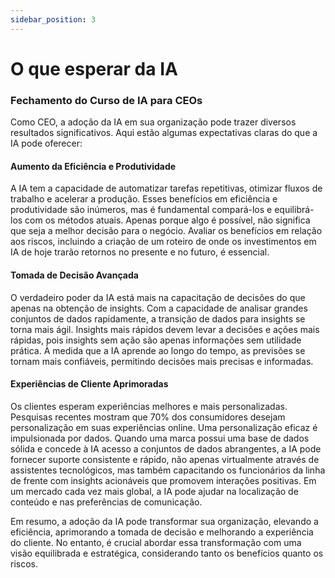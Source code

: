 ```yaml
---
sidebar_position: 3
---
```

# O que esperar da IA
### Fechamento do Curso de IA para CEOs

Como CEO, a adoção da IA em sua organização pode trazer diversos resultados significativos. Aqui estão algumas expectativas claras do que a IA pode oferecer:

#### Aumento da Eficiência e Produtividade

A IA tem a capacidade de automatizar tarefas repetitivas, otimizar fluxos de trabalho e acelerar a produção. Esses benefícios em eficiência e produtividade são inúmeros, mas é fundamental compará-los e equilibrá-los com os métodos atuais. Apenas porque algo é possível, não significa que seja a melhor decisão para o negócio. Avaliar os benefícios em relação aos riscos, incluindo a criação de um roteiro de onde os investimentos em IA de hoje trarão retornos no presente e no futuro, é essencial.

#### Tomada de Decisão Avançada

O verdadeiro poder da IA está mais na capacitação de decisões do que apenas na obtenção de insights. Com a capacidade de analisar grandes conjuntos de dados rapidamente, a transição de dados para insights se torna mais ágil. Insights mais rápidos devem levar a decisões e ações mais rápidas, pois insights sem ação são apenas informações sem utilidade prática. À medida que a IA aprende ao longo do tempo, as previsões se tornam mais confiáveis, permitindo decisões mais precisas e informadas.

#### Experiências de Cliente Aprimoradas

Os clientes esperam experiências melhores e mais personalizadas. Pesquisas recentes mostram que 70% dos consumidores desejam personalização em suas experiências online. Uma personalização eficaz é impulsionada por dados. Quando uma marca possui uma base de dados sólida e concede à IA acesso a conjuntos de dados abrangentes, a IA pode fornecer suporte consistente e rápido, não apenas virtualmente através de assistentes tecnológicos, mas também capacitando os funcionários da linha de frente com insights acionáveis que promovem interações positivas. Em um mercado cada vez mais global, a IA pode ajudar na localização de conteúdo e nas preferências de comunicação.

Em resumo, a adoção da IA pode transformar sua organização, elevando a eficiência, aprimorando a tomada de decisão e melhorando a experiência do cliente. No entanto, é crucial abordar essa transformação com uma visão equilibrada e estratégica, considerando tanto os benefícios quanto os riscos.